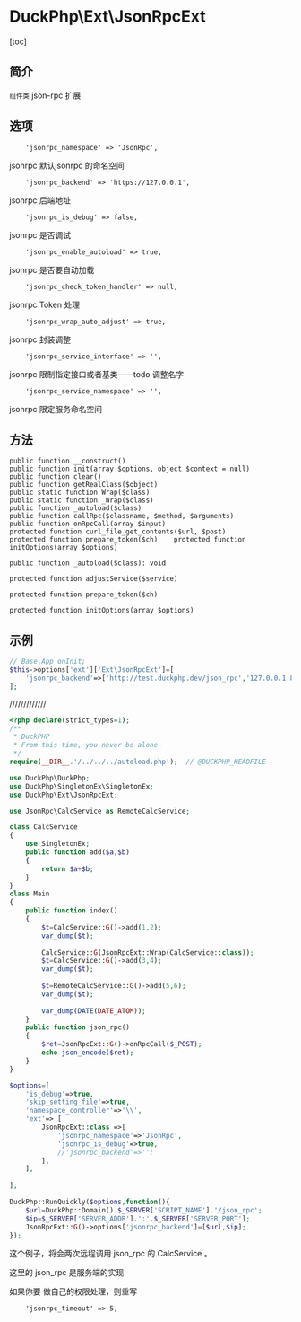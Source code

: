 # DuckPhp\Ext\JsonRpcExt
[toc]

## 简介
 `组件类` json-rpc 扩展
## 选项

        'jsonrpc_namespace' => 'JsonRpc',
jsonrpc 默认jsonrpc 的命名空间

        'jsonrpc_backend' => 'https://127.0.0.1',
jsonrpc 后端地址

        'jsonrpc_is_debug' => false,
jsonrpc 是否调试

        'jsonrpc_enable_autoload' => true,
jsonrpc 是否要自动加载

        'jsonrpc_check_token_handler' => null,
jsonrpc Token 处理

        'jsonrpc_wrap_auto_adjust' => true,
jsonrpc 封装调整

        'jsonrpc_service_interface' => '',
jsonrpc 限制指定接口或者基类——todo 调整名字

        'jsonrpc_service_namespace' => '',
jsonrpc 限定服务命名空间
## 方法

    public function __construct()
    public function init(array $options, object $context = null)
    public function clear()
    public function getRealClass($object)
    public static function Wrap($class)
    public static function _Wrap($class)
    public function _autoload($class)
    public function callRpc($classname, $method, $arguments)
    public function onRpcCall(array $input)
    protected function curl_file_get_contents($url, $post)
    protected function prepare_token($ch)    protected function initOptions(array $options)
    
    public function _autoload($class): void
    
    protected function adjustService($service)
    
    protected function prepare_token($ch)

    protected function initOptions(array $options)


## 示例
```php
// Base\App onInit;
$this->options['ext']['Ext\JsonRpcExt']=[
    'jsonrpc_backend'=>['http://test.duckphp.dev/json_rpc','127.0.0.1:80'], 
];
```

/////////////
```php
<?php declare(strict_types=1);
/**
 * DuckPHP
 * From this time, you never be alone~
 */
require(__DIR__.'/../../../autoload.php');  // @DUCKPHP_HEADFILE

use DuckPhp\DuckPhp;
use DuckPhp\SingletonEx\SingletonEx;
use DuckPhp\Ext\JsonRpcExt;

use JsonRpc\CalcService as RemoteCalcService;

class CalcService
{
    use SingletonEx;
    public function add($a,$b)
    {
        return $a+$b;
    }
}
class Main
{
    public function index()
    {
        $t=CalcService::G()->add(1,2);
        var_dump($t);
        
        CalcService::G(JsonRpcExt::Wrap(CalcService::class));
        $t=CalcService::G()->add(3,4);
        var_dump($t);
        
        $t=RemoteCalcService::G()->add(5,6);
        var_dump($t);
        
        var_dump(DATE(DATE_ATOM));
    }
    public function json_rpc()
    {
        $ret=JsonRpcExt::G()->onRpcCall($_POST);
        echo json_encode($ret);
    }
}

$options=[
    'is_debug'=>true,
    'skip_setting_file'=>true,
    'namespace_controller'=>'\\',
    'ext'=> [
        JsonRpcExt::class =>[
            'jsonrpc_namespace'=>'JsonRpc',
            'jsonrpc_is_debug'=>true,
            //'jsonrpc_backend'=>'';
        ],
    ],
    
];

DuckPhp::RunQuickly($options,function(){
    $url=DuckPhp::Domain().$_SERVER['SCRIPT_NAME'].'/json_rpc';
    $ip=$_SERVER['SERVER_ADDR'].':'.$_SERVER['SERVER_PORT'];
    JsonRpcExt::G()->options['jsonrpc_backend']=[$url,$ip];
});
```
这个例子，将会两次远程调用  json_rpc 的 CalcService 。

这里的 json_rpc 是服务端的实现

如果你要 做自己的权限处理，则重写


        'jsonrpc_timeout' => 5,

